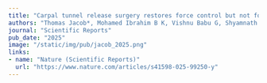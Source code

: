 ```yaml
---
title: "Carpal tunnel release surgery restores force control but not force coordination in CTS patients"
authors: "Thomas Jacob*, Mohamed Ibrahim B K, Vishnu Babu G, Shyamnath Krishna Pandian K, R Krishnamoorthy, G Karthikeyan, P Jeyakumar, V S Valarmathy, Jahir Hussain, C S Ezhilavan, K Sridhar, Sivakumar Balasubramanian, and Varadhan SKM"
journal: "Scientific Reports"
pub_date: "2025"
image: "/static/img/pub/jacob_2025.png"
links:
- name: "Nature (Scientific Reports)"
  url: "https://www.nature.com/articles/s41598-025-99250-y"
---
```



